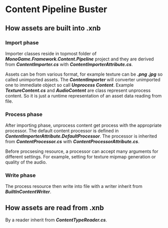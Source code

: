 # Content Pipeline Buster

## How assets are built into .xnb

### Import phase

Importer classes reside in topmost folder of ***MonoGame.Framework.Content.Pipeline*** project and they are derived from ***ContentImporter.cs*** with ***ContentImporterAttribute.cs***.

Assets can be from various format, for example texture can be ***.png .jpg*** so called unimported assets.  The ***ContentImporter*** will converter unimported one to immediate object so call ***Unprocess Content***. Example ***TextureContent.cs*** and ***AudioContent*** are class represent unprocess content. So it is just a runtime representation of an asset data reading from file.

### Process phase

After importing phase, unprocess content get process with the appropriate processor. The default content processor is defined in ***ContentImporterAttribute.DefaultProcessor***. The processor is inherited from ***ContentProcessor.cs*** with ***ContentProcessorAttribute.cs***.

Before procsesing resource, a processor can accept many arguments for different settings. For example, setting for texture mipmap generation or quality of the audio.

### Write phase

The process resource then write into file with a writer inherit from ***BuiltInContentWriter***.

## How assets are read from .xnb

By a reader inherit from ***ContentTypeReader.cs***.
